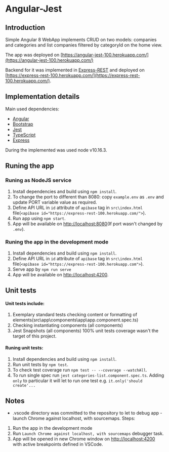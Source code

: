 # Angular-Jest

## Introduction
Simple Angular 8 WebApp implements CRUD on two models: companies and categories and list companies filtered by categoryId on the home view.

The app was deployed on [https://angular-jest-100.herokuapp.com/](https://angular-jest-100.herokuapp.com/)

Backend for it was implemented in [Express-REST](https://github.com/DariuszWietecha/express-rest) and deployed on [https://express-rest-100.herokuapp.com/](https://express-rest-100.herokuapp.com/).

## Implementation details
Main used dependencies:
- [Angular](https://angular.io/)
- [Bootstrap](https://getbootstrap.com/)
- [Jest](https://jestjs.io/)
- [TypeScript](https://www.typescriptlang.org/)
- [Express](https://github.com/expressjs/express)

During the implemented was used node v10.16.3.

## Runing the app
### Runing as NodeJS service
1. Install dependencies and build using `npm install`.
2. To change the port to different than 8080: copy `example.env` as `.env` and update PORT variable value as required.
3. Define API URL in `id` attribute of `apibase` tag in `src\index.html` file(`<apibase id="https://express-rest-100.herokuapp.com/">`).
4. Run app using `npm start`.
5. App will be available on [http://localhost:8080](http://localhost:8080)(If port wasn't changed by `.env`).

### Runing the app in the development mode
1. Install dependencies and build using `npm install`.
2. Define API URL in `id` attribute of `apibase` tag in `src\index.html` file(`<apibase id="https://express-rest-100.herokuapp.com">`).
3. Serve app by `npm run serve`
4. App will be available on [http://localhost:4200](http://localhost:4200).

## Unit tests
#### Unit tests include:
1. Exemplary standard tests checking content or formatting of elements(src\app\components\app\app.component.spec.ts)
2. Checking instantiating components (all components)
3. Jest Snapshots (all components)
100% unit tests coverage wasn't the target of this project.

#### Runing unit tests:
1. Install dependencies and build using `npm install`.
2. Run unit tests by `npm test`.
3. To check test coverage run `npm test -- --coverage --watchAll`.
4. To run single spec run `jest categories-list.component.spec.ts`. Adding `only` to particular it will let to run one test e.g. `it.only('should create'...`

## Notes
* .vscode directory was committed to the repository to let to debug app - launch Chrome against localhost, with sourcemaps. Steps:
1. Run the app in the development mode
2. Run `Launch Chrome against localhost, with sourcemaps` debugger task.
3. App will be opened in new Chrome window on [http://localhost:4200](http://localhost:4200) with active breakpoints defined in VSCode.
